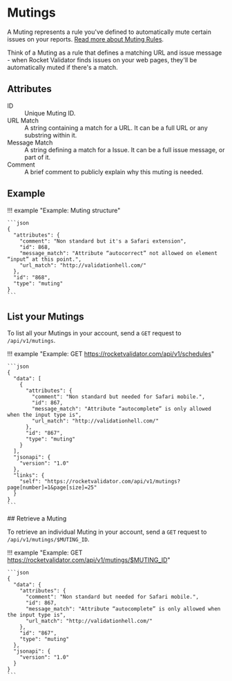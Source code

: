 # Mutings

A Muting represents a rule you've defined to automatically mute certain issues on your reports. <a href="/muting">Read more about Muting Rules</a>.

Think of a Muting as a rule that defines a matching URL and issue message - when Rocket Validator finds issues on your web pages, they'll be automatically muted if there's a match.

## Attributes

<dl>
  <dt>ID</dt>
  <dd>Unique Muting ID.</dd>

  <dt>URL Match</dt>
  <dd>A string containing a match for a URL. It can be a full URL or any substring within it.</dd>  

  <dt>Message Match</dt>
  <dd>A string defining a match for a Issue. It can be a full issue message, or part of it.</dd>

  <dt>Comment</dt>
  <dd>A brief comment to publicly explain why this muting is needed.</dd>
</dl>


## Example

!!! example "Example: Muting structure"

    ```json
    {
      "attributes": {
        "comment": "Non standard but it's a Safari extension",
        "id": 868,
        "message_match": "Attribute “autocorrect” not allowed on element “input” at this point.",
        "url_match": "http://validationhell.com/"
      },
      "id": "868",
      "type": "muting"
    }
    ```

## List your Mutings

To list all your Mutings in your account, send a `GET` request to `/api/v1/mutings`.

!!! example "Example: GET https://rocketvalidator.com/api/v1/schedules"

    ```json
    {
      "data": [
        {
          "attributes": {
            "comment": "Non standard but needed for Safari mobile.",
            "id": 867,
            "message_match": "Attribute “autocomplete” is only allowed when the input type is",
            "url_match": "http://validationhell.com/"
          },
          "id": "867",
          "type": "muting"
        }
      ],
      "jsonapi": {
        "version": "1.0"
      },
      "links": {
        "self": "https://rocketvalidator.com/api/v1/mutings?page[number]=1&page[size]=25"
      }
    }
    ```

## Retrieve a Muting

To retrieve an individual Muting in your account, send a `GET` request to `/api/v1/mutings/$MUTING_ID`.

!!! example "Example: GET https://rocketvalidator.com/api/v1/mutings/$MUTING_ID"

    ```json
    {
      "data": {
        "attributes": {
          "comment": "Non standard but needed for Safari mobile.",
          "id": 867,
          "message_match": "Attribute “autocomplete” is only allowed when the input type is",
          "url_match": "http://validationhell.com/"
        },
        "id": "867",
        "type": "muting"
      },
      "jsonapi": {
        "version": "1.0"
      }
    }
    ```
